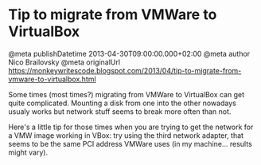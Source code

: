 # Tip to migrate from VMWare to VirtualBox

@meta publishDatetime 2013-04-30T09:00:00.000+02:00
@meta author Nico Brailovsky
@meta originalUrl https://monkeywritescode.blogspot.com/2013/04/tip-to-migrate-from-vmware-to-virtualbox.html

Some times (most times?) migrating from VMWare to VirtualBox can get quite complicated. Mounting a disk from one into the other nowadays usualy works but network stuff seems to break more often than not.

Here's a little tip for those times when you are trying to get the network for a VMW image working in VBox: try using the third network adapter, that seems to be the same PCI address VMWare uses (in my machine... results might vary).


